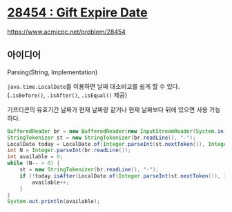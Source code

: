 # [28454 : Gift Expire Date](https://www.acmicpc.net/problem/28454)
https://www.acmicpc.net/problem/28454

## 아이디어
Parsing(String, Implementation)

`java.time.LocalDate`를 이용하면 날짜 대소비교를 쉽게 할 수 있다.  
(`.isBefore()`, `.isAfter()`, `.isEqual()` 제공)

기프티콘의 유효기간 날짜가 현재 날짜랑 같거나 현재 날짜보다 뒤에 있으면 사용 가능하다.
```java
BufferedReader br = new BufferedReader(new InputStreamReader(System.in));
StringTokenizer st = new StringTokenizer(br.readLine(), "-");
LocalDate today = LocalDate.of(Integer.parseInt(st.nextToken()), Integer.parseInt(st.nextToken()), Integer.parseInt(st.nextToken()));
int N = Integer.parseInt(br.readLine());
int available = 0;
while (N-- > 0) {
    st = new StringTokenizer(br.readLine(), "-");
    if (!today.isAfter(LocalDate.of(Integer.parseInt(st.nextToken()), Integer.parseInt(st.nextToken()), Integer.parseInt(st.nextToken())))) {
        available++;
    }
}
System.out.println(available);
```